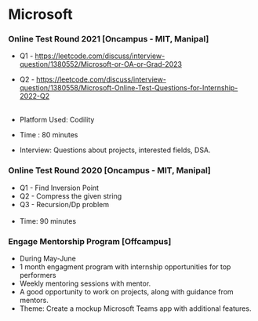 # Microsoft

### Online Test Round 2021 [Oncampus - MIT, Manipal]
* Q1 - https://leetcode.com/discuss/interview-question/1380552/Microsoft-or-OA-or-Grad-2023 <br>
* Q2 - https://leetcode.com/discuss/interview-question/1380558/Microsoft-Online-Test-Questions-for-Internship-2022-Q2 <br><br>
* Platform Used: Codility<br>
* Time : 80 minutes

* Interview: Questions about projects, interested fields, DSA. 

### Online Test Round 2020 [Oncampus - MIT, Manipal]
* Q1 - Find Inversion Point <br>
* Q2 - Compress the given string <br>
* Q3 - Recursion/Dp problem <br><br>
* Time: 90 minutes

### Engage Mentorship Program [Offcampus]
* During May-June
* 1 month engagment program with internship opportunities for top performers
* Weekly mentoring sessions with mentor.
* A good opportunity to work on projects, along with guidance from mentors.
* Theme: Create a mockup Microsoft Teams app with additional features.





